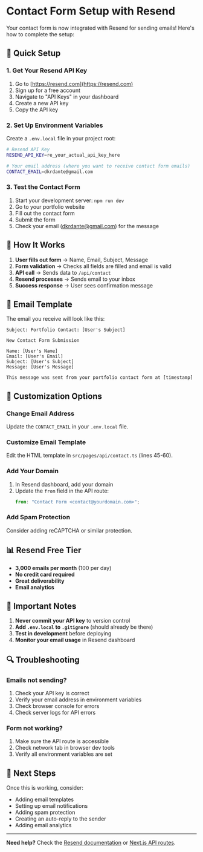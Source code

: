 # Contact Form Setup with Resend

Your contact form is now integrated with Resend for sending emails! Here's how to complete the setup:

## 🚀 Quick Setup

### 1. Get Your Resend API Key

1. Go to [https://resend.com](https://resend.com)
2. Sign up for a free account
3. Navigate to "API Keys" in your dashboard
4. Create a new API key
5. Copy the API key

### 2. Set Up Environment Variables

Create a `.env.local` file in your project root:

```bash
# Resend API Key
RESEND_API_KEY=re_your_actual_api_key_here

# Your email address (where you want to receive contact form emails)
CONTACT_EMAIL=dkrdante@gmail.com
```

### 3. Test the Contact Form

1. Start your development server: `npm run dev`
2. Go to your portfolio website
3. Fill out the contact form
4. Submit the form
5. Check your email (dkrdante@gmail.com) for the message

## 📧 How It Works

1. **User fills out form** → Name, Email, Subject, Message
2. **Form validation** → Checks all fields are filled and email is valid
3. **API call** → Sends data to `/api/contact`
4. **Resend processes** → Sends email to your inbox
5. **Success response** → User sees confirmation message

## 🎨 Email Template

The email you receive will look like this:

```
Subject: Portfolio Contact: [User's Subject]

New Contact Form Submission

Name: [User's Name]
Email: [User's Email]
Subject: [User's Subject]
Message: [User's Message]

This message was sent from your portfolio contact form at [timestamp]
```

## 🔧 Customization Options

### Change Email Address

Update the `CONTACT_EMAIL` in your `.env.local` file.

### Customize Email Template

Edit the HTML template in `src/pages/api/contact.ts` (lines 45-60).

### Add Your Domain

1. In Resend dashboard, add your domain
2. Update the `from` field in the API route:
   ```javascript
   from: "Contact Form <contact@yourdomain.com>";
   ```

### Add Spam Protection

Consider adding reCAPTCHA or similar protection.

## 📊 Resend Free Tier

- **3,000 emails per month** (100 per day)
- **No credit card required**
- **Great deliverability**
- **Email analytics**

## 🚨 Important Notes

1. **Never commit your API key** to version control
2. **Add `.env.local` to `.gitignore`** (should already be there)
3. **Test in development** before deploying
4. **Monitor your email usage** in Resend dashboard

## 🔍 Troubleshooting

### Emails not sending?

1. Check your API key is correct
2. Verify your email address in environment variables
3. Check browser console for errors
4. Check server logs for API errors

### Form not working?

1. Make sure the API route is accessible
2. Check network tab in browser dev tools
3. Verify all environment variables are set

## 🎯 Next Steps

Once this is working, consider:

- Adding email templates
- Setting up email notifications
- Adding spam protection
- Creating an auto-reply to the sender
- Adding email analytics

---

**Need help?** Check the [Resend documentation](https://resend.com/docs) or [Next.js API routes](https://nextjs.org/docs/api-routes/introduction).
